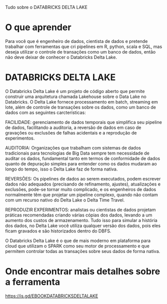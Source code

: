 Tudo sobre o DATABRICKS DELTA LAKE
# O que aprender
Para você que é engenheiro de dados, cientista de dados e pretende trabalhar com ferramentas que cri pipelines em R, python, scala e SQL, mas deseja utilizar o controle de transações como um banco de dados, então não deve deixar de conhecer o Databricks Delta Lake.

# DATABRICKS DELTA LAKE

O Databricks Delta Lake é um projeto de código aberto que permite construir uma arquitetura chamada Lakehouse sobre o Data Lake no Databricks. O Delta Lake fornece processamento em batch, streaming em lote, além de controle de transações sobre os dados, como um banco de dados com as seguintes carcterísticas:

FACILIDADE: gerenciamento de dados temporais que simplifica seu pipeline de dados, facilitando a auditoria, a reversão de dados em caso de gravações ou exclusões de falhas acidentais e a reprodução de experimentos.

AUDITORIA: Organizações que trabalham com sistemas de dados tradicionais para tecnologias de Big Data sempre tem necessidade de auditar os dados, fundamental tanto em termos de conformidade de dados quanto de depuração simples para entender como os dados mudaram ao longo do tempo, isso o Delta Lake faz de forma nativa.

REVERSÕES: Os pipelines de dados ao serem executados, podem escrever dados não adequados (precisando de refinamento, ajustes), atualizações e exclusões, pode-se tornar muito complicado, e os engenheiros de dados normalmente têm que projetar um pipeline complexo, quando não contam com um recurso nativo do Delta Lake o Delta Time Travel.

REPRODUZIR EXPERIMENTOS: analistas ou cientistas de dados projetam práticas recomendadas criando várias cópias dos dados, levando a um aumento dos custos de armazenamento. Tudo isso para simular a história dos dados, no Delta Lake você utiliza qualquer versão dos dados, pois eles ficam gravados e são historizados dentro do DBFS.

O Databricks Delta Lake é o que de mais moderno em plataforma para cloud que utilizam o SPARK como seu motor de processamento e que permitem controlar todas as transações sobre seus dados de forma nativa.

# Onde encontrar mais detalhes sobre a ferramenta
https://is.gd/EBOOKDATABRICKSDELTALAKE
